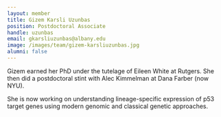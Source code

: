 ```yaml
---
layout: member
title: Gizem Karsli Uzunbas
position: Postdoctoral Associate
handle: uzunbas
email: gkarsliuzunbas@albany.edu
image: /images/team/gizem-karsliuzunbas.jpg
alumni: false
---
```


Gizem earned her PhD under the tutelage of Eileen White at Rutgers. She then did a postdoctoral stint with Alec Kimmelman at Dana Farber (now NYU).

She is now working on understanding lineage-specific expression of p53 target genes using modern genomic and classical genetic approaches. 
